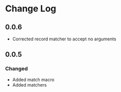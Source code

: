 # Change Log

## 0.0.6
- Corrected record matcher to accept no arguments

## 0.0.5
### Changed
- Added match macro
- Added matchers
